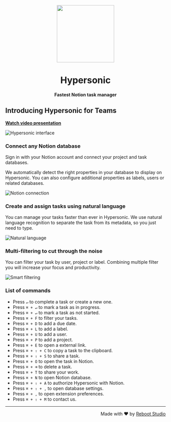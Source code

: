 <p align="center">
<img width=180 src="https://user-images.githubusercontent.com/42417619/203419063-8281b9d0-6fba-4c6c-b381-cdf59ee42e18.png">
</p>

<h1 align="center">Hypersonic</h1>

<h4 align="center">
Fastest Notion task manager
</h4>

## Introducing Hypersonic for Teams

**[Watch video presentation](https://www.loom.com/share/1f4c369a32794c779458bbfbcdf27494)**

![Hypersonic interface](/metadata/hypersonic-1.png)

### Connect any Notion database

Sign in with your Notion account and connect your project and task databases.

We automatically detect the right properties in your database to display on Hypersonic. You can also configure additional properties as labels, users or related databases.

![Notion connection](/metadata/hypersonic-5.png)

### Create and assign tasks using natural language

You can manage your tasks faster than ever in Hypersonic. We use natural language recognition to separate the task from its metadata, so you just need to type.

![Natural language](/metadata/hypersonic-2.png)

### Multi-filtering to cut through the noise

You can filter your task by user, project or label. Combining multiple filter you will increase your focus and productivity.

![Smart filtering](/metadata/hypersonic-3.png)

### List of commands

- Press `↵` to complete a task or create a new one.
- Press `⌘ + ↵` to mark a task as in progress.
- Press `⌘ + ↵` to mark a task as not started.
- Press `⌘ + F` to filter your tasks.
- Press `⌘ + D` to add a due date.
- Press `⌘ + L` to add a label.
- Press `⌘ + U` to add a user.
- Press `⌘ + P` to add a project.
- Press `⌘ + E` to open a external link.
- Press `⌘ + ⇧ + C` to copy a task to the clipboard.
- Press `⌘ + ⇧ + S` to share a task.
- Press `⌘ + O` to open the task in Notion.
- Press `⌘ + ⌫` to delete a task.
- Press `⌘ + T` to share your work.
- Press `⌘ + N` to open Notion database.
- Press `⌘ + ⇧ + A` to authorize Hypersonic with Notion.
- Press `⌘ + ⇧ + ,` to open database settings.
- Press `⌘ + ,` to open extension preferences.
- Press `⌘ + ⇧ + M` to contact us.

---

<p align="right">
Made with ♥ by <a href="https://reboot.studio">Reboot Studio</a>
</p>
